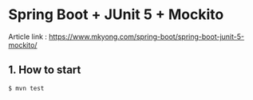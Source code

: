 # Spring Boot + JUnit 5 + Mockito

Article link : https://www.mkyong.com/spring-boot/spring-boot-junit-5-mockito/

## 1. How to start
```
$ mvn test
```

